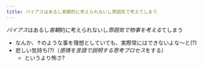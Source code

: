 ```yaml
---
title: バイアスはあるし客観的に考えられないし雰囲気で考えてしまう
---
```


*バイアス*はあるし*客観*的に考えられないし*雰囲気で物事を考える*てしまう

* なんか、↑のような事を理想としていても、実際常にはできないよな〜と(?)
* 悲しい気持ち(?)（*感情を言語で説明する思考プロセス*をする）
  * というより怖さ?
